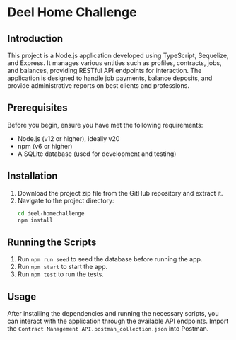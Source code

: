 # Deel Home Challenge

## Introduction

This project is a Node.js application developed using TypeScript, Sequelize, and Express. It manages various entities such as profiles, contracts, jobs, and balances, providing RESTful API endpoints for interaction. The application is designed to handle job payments, balance deposits, and provide administrative reports on best clients and professions.

## Prerequisites

Before you begin, ensure you have met the following requirements:

- Node.js (v12 or higher), ideally v20
- npm (v6 or higher)
- A SQLite database (used for development and testing)

## Installation

1. Download the project zip file from the GitHub repository and extract it.
2. Navigate to the project directory:
   ```sh
   cd deel-homechallenge
   npm install

## Running the Scripts

1. Run `npm run seed` to seed the database before running the app.
2. Run `npm start` to start the app.
3. Run `npm test` to run the tests.

## Usage

After installing the dependencies and running the necessary scripts, you can interact with the application through the available API endpoints. Import the `Contract Management API.postman_collection.json` into Postman.
